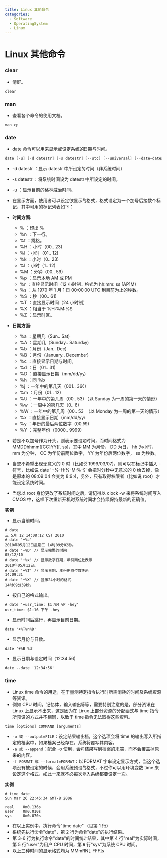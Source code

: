 ```yaml
---
title: Linux 其他命令
categories:
  - Software
  - OperatingSystem
  - Linux
---
```

# Linux 其他命令

### clear

- 清屏。

```
clear
```

### man

-  查看各个命令的使用文档。

```
man cp
```

### date

- date 命令可以用来显示或设定系统的日期与时间。

```java
date [-u] [-d datestr] [-s datestr] [--utc] [--universal] [--date=datestr] [--set=datestr] [--help] [--version] [+FORMAT] [MMDDhhmm[[CC]YY][.ss]]
```

- -d datestr ：显示 datestr 中所设定的时间（非系统时间）
- -s datestr ：将系统时间设为 datestr 中所设定的时间。
- -u ：显示目前的格林威治时间。

- 在显示方面，使用者可以设定欲显示的格式，格式设定为一个加号后接数个标记，其中可用的标记列表如下：
- **时间方面**:
  - % ：印出 %
  - %n ：下一行。
  - %t ：跳格。
  - %H ：小时（00.. 23)
  - %I ：小时（01.. 12)
  - %k ：小时（0.. 23)
  - %l ：小时（1.. 12)
  - %M ：分钟（00.. 59)
  - %p ：显示本地 AM 或 PM
  - %r ：直接显示时间（12 小时制，格式为 hh:mm: ss [AP]M)
  - %s ：从 1970 年 1 月 1 日 00:00:00 UTC 到目前为止的秒数。
  - %S ：秒（00.. 61)
  - %T ：直接显示时间（24 小时制）
  - %X ：相当于 %H:%M:%S
  - %Z ：显示时区。
- **日期方面**:
  - %a ：星期几（Sun.. Sat)
  - %A ：星期几（Sunday.. Saturday)
  - %b ：月份（Jan.. Dec)
  - %B ：月份（January.. December)
  - %c ：直接显示日期与时间。
  - %d ：日（01.. 31)
  - %D ：直接显示日期（mm/dd/yy)
  - %h ：同 %b
  - %j ：一年中的第几天（001.. 366)
  - %m ：月份（01.. 12)
  - %U ：一年中的第几周（00.. 53) （以 Sunday 为一周的第一天的情形）
  - %w ：一周中的第几天（0.. 6)
  - %W ：一年中的第几周（00.. 53) （以 Monday 为一周的第一天的情形）
  - %x ：直接显示日期（mm/dd/yy)
  - %y ：年份的最后两位数字（00.99)
  - %Y ：完整年份（0000.. 9999)
- 若是不以加号作为开头，则表示要设定时间，而时间格式为 MMDDhhmm[[CC]YY][. ss]，其中 MM 为月份， DD 为日， hh 为小时， mm 为分钟， CC 为年份前两位数字， YY 为年份后两位数字， ss 为秒数。
- 当您不希望出现无意义的 0 时（比如说 1999/03/07)，则可以在标记中插入 - 符号，比如说 date '+%-H:%-M:%-S' 会把时分秒中无意义的 0 给去掉，像是原本的 08:09:04 会变为 8:9:4，另外，只有取得权限者（比如说 root）才能设定系统时间。
- 当您以 root 身份更改了系统时间之后，请记得以 clock -w 来将系统时间写入 CMOS 中，这样下次重新开机时系统时间才会持续保持最新的正确值。

**实例**

- 显示当前时间。

```
# date
三 5月 12 14:08:12 CST 2010
# date '+%c'
2010年05月12日星期三 14时09分02秒。
# date '+%D' // 显示完整的时间
05/12/10
# date '+%x' // 显示数字日期，年份两位数表示
2010年05月12日。
# date '+%T' // 显示日期，年份用四位数表示
14:09:31
# date '+%X' // 显示24小时的格式
14时09分39秒。
```

- 按自己的格式输出。

```
# date '+usr_time: $1:%M %P -hey'
usr_time: $1:16 下午 -hey
```

- 显示时间后跳行，再显示目前日期。

```
date '+%T%n%D'
```

- 显示月份与日数。

```
date '+%B %d'
```

- 显示日期与设定时间（12:34:56)

```
date --date '12:34:56'
```

### time

- Linux time 命令的用途，在于量测特定指令执行时所需消耗的时间及系统资源等资讯。
- 例如 CPU 时间，记忆体，输入输出等等，需要特别注意的是，部分资讯在 Linux 上显示不出来，这是因为在 Linux 上部分资源的分配函式与 time 指令所预设的方式并不相同，以致于 time 指令无法取得这些资料。

```
time [options] COMMAND [arguments]
```

- `-o 或 --output=FILE`：设定结果输出档，这个选项会将 time 的输出写入所指定的档案中，如果档案已经存在，系统将覆写其内容。
- `-a 或 --append`：配合 -o 使用，会将结果写到档案的末端，而不会覆盖掉原来的内容。
- `-f FORMAT 或 --format=FORMAT`：以 FORMAT 字串设定显示方式，当这个选项没有被设定的时候，会用系统预设的格式，不过你可以用环境变数 time 来设定这个格式，如此一来就不必每次登入系统都要设定一次。

**实例**

```
# time date
Sun Mar 26 22:45:34 GMT-8 2006

real    0m0.136s
user    0m0.010s
sys     0m0.070s
```

- 在以上实例中，执行命令"time date" （见第 1 行）
- 系统先执行命令"date"，第 2 行为命令"date"的执行结果。
- 第 3-6 行为执行命令"date"的时间统计结果，其中第 4 行"real"为实际时间，第 5 行"user"为用户 CPU 时间，第 6 行"sys"为系统 CPU 时间。
- 以上三种时间的显示格式均为 MMmNN[. FFF]s
